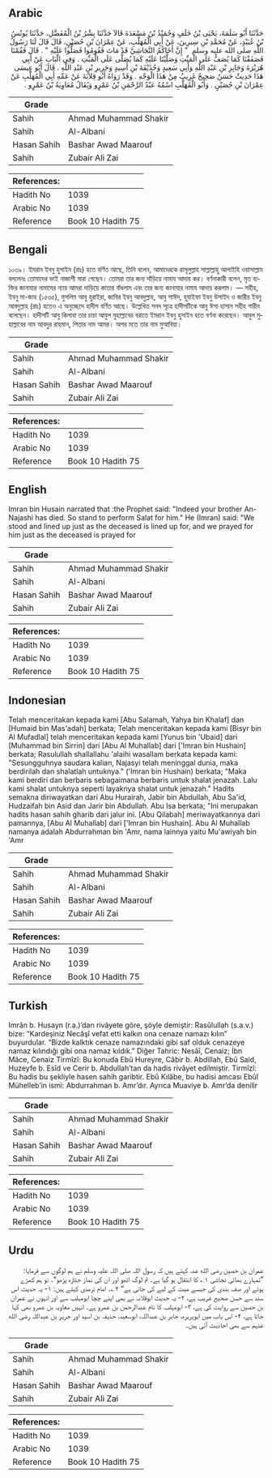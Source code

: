 ## Arabic


<div dir="rtl" lang="ar" style={{fontSize:'larger',backgroundColor:'#f8f9fa',padding:20}}>
حَدَّثَنَا أَبُو سَلَمَةَ، يَحْيَى بْنُ خَلَفٍ وَحُمَيْدُ بْنُ مَسْعَدَةَ قَالاَ حَدَّثَنَا بِشْرُ بْنُ الْمُفَضَّلِ، حَدَّثَنَا يُونُسُ بْنُ عُبَيْدٍ، عَنْ مُحَمَّدِ بْنِ سِيرِينَ، عَنْ أَبِي الْمُهَلَّبِ، عَنْ عِمْرَانَ بْنِ حُصَيْنٍ، قَالَ قَالَ لَنَا رَسُولُ اللَّهِ صلى الله عليه وسلم ‏ "‏ إِنَّ أَخَاكُمُ النَّجَاشِيَّ قَدْ مَاتَ فَقُومُوا فَصَلُّوا عَلَيْهِ ‏"‏ ‏.‏ قَالَ فَقُمْنَا فَصَفَفْنَا كَمَا يُصَفُّ عَلَى الْمَيِّتِ وَصَلَّيْنَا عَلَيْهِ كَمَا يُصَلَّى عَلَى الْمَيِّتِ ‏.‏ وَفِي الْبَابِ عَنْ أَبِي هُرَيْرَةَ وَجَابِرِ بْنِ عَبْدِ اللَّهِ وَأَبِي سَعِيدٍ وَحُذَيْفَةَ بْنِ أَسِيدٍ وَجَرِيرِ بْنِ عَبْدِ اللَّهِ ‏.‏ قَالَ أَبُو عِيسَى هَذَا حَدِيثٌ حَسَنٌ صَحِيحٌ غَرِيبٌ مِنْ هَذَا الْوَجْهِ ‏.‏ وَقَدْ رَوَاهُ أَبُو قِلاَبَةَ عَنْ عَمِّهِ أَبِي الْمُهَلَّبِ عَنْ عِمْرَانَ بْنِ حُصَيْنٍ ‏.‏ وَأَبُو الْمُهَلَّبِ اسْمُهُ عَبْدُ الرَّحْمَنِ بْنُ عَمْرٍو وَيُقَالُ مُعَاوِيَةُ بْنُ عَمْرٍو ‏.‏
</div>
<div style={{backgroundColor:'#f8f9fa',padding:20, marginBottom: 10}}><table> <thead> <tr> <th>Grade</th> <th></th> </tr> </thead> <tbody> <tr><td>Sahih</td><td>Ahmad Muhammad Shakir</td></tr><tr><td>Sahih</td><td>Al-Albani</td></tr><tr><td>Hasan Sahih</td><td>Bashar Awad Maarouf</td></tr><tr><td>Sahih</td><td>Zubair Ali Zai</td></tr></tbody></table><table> <thead> <tr> <th>References:</th> <th></th> </tr> </thead> <tbody><tr><td>Hadith No</td><td>1039</td></tr><tr><td>Arabic No</td><td>1039</td></tr><tr><td>Reference</td><td>Book 10 Hadith 75</td></tr></tbody></table></div>

## Bengali


<div dir="ltr" lang="bn" style={{fontSize:'larger',backgroundColor:'#f8f9fa',padding:20}}>
১০৩৯। ইমরান ইবনু হুসাইন (রাঃ) হতে বর্ণিত আছে, তিনি বলেন, আমাদেরকে রাসূলুল্লাহ সাল্লাল্লাহু আলাইহি ওয়াসাল্লাম বললেনঃ তোমাদের ভাই নাজাশী মারা গেছেন। তোমরা তার জন্য দাঁড়িয়ে নামায আদায় কর। বর্ণনাকারী বলেন, মৃত ব্যক্তির জানাযার নামাযের ন্যায় আমরা দাড়িয়ে কাতার বাঁধলাম এবং তার জন্য জানাযার নামায আদায় করলাম। — সহীহ, ইবনু মা-জাহ (১৫৩৫), মুসলিম আবু হুরাইরা, জাবির ইবনু আবদুল্লাহ, আবু সাঈদ, হুযাইফা ইবনু উসাইদ ও জারীর ইবনু আবদুল্লাহ (রাঃ) হতেও এ অনুচ্ছেদে হাদীস বর্ণিত আছে। উল্লেখিত সনদ সূত্রে হাদীসটিকে আবু ঈসা হাসান সহীহ গারীব বলেছেন। হাদীসটি আবু কিলাবা তার চাচা আবুল মুহাল্লাবের বরাতে ইমরান ইবনু হুসাইন হতে বর্ণনা করেছেন। আবুল মুহাল্লাবের নাম আবদুর রাহমান, পিতার নাম আমর। অপর মতে তার নাম মুআবিয়া।
</div>
<div style={{backgroundColor:'#f8f9fa',padding:20, marginBottom: 10}}><table> <thead> <tr> <th>Grade</th> <th></th> </tr> </thead> <tbody> <tr><td>Sahih</td><td>Ahmad Muhammad Shakir</td></tr><tr><td>Sahih</td><td>Al-Albani</td></tr><tr><td>Hasan Sahih</td><td>Bashar Awad Maarouf</td></tr><tr><td>Sahih</td><td>Zubair Ali Zai</td></tr></tbody></table><table> <thead> <tr> <th>References:</th> <th></th> </tr> </thead> <tbody><tr><td>Hadith No</td><td>1039</td></tr><tr><td>Arabic No</td><td>1039</td></tr><tr><td>Reference</td><td>Book 10 Hadith 75</td></tr></tbody></table></div>

## English


<div dir="ltr" lang="en" style={{fontSize:'larger',backgroundColor:'#f8f9fa',padding:20}}>
Imran bin Husain narrated that :the Prophet said: "Indeed your brother An-Najashi has died. So stand to perform Salat for him." He (Imran) said: "We stood and lined up just as the deceased is lined up for, and we prayed for him just as the deceased is prayed for
</div>
<div style={{backgroundColor:'#f8f9fa',padding:20, marginBottom: 10}}><table> <thead> <tr> <th>Grade</th> <th></th> </tr> </thead> <tbody> <tr><td>Sahih</td><td>Ahmad Muhammad Shakir</td></tr><tr><td>Sahih</td><td>Al-Albani</td></tr><tr><td>Hasan Sahih</td><td>Bashar Awad Maarouf</td></tr><tr><td>Sahih</td><td>Zubair Ali Zai</td></tr></tbody></table><table> <thead> <tr> <th>References:</th> <th></th> </tr> </thead> <tbody><tr><td>Hadith No</td><td>1039</td></tr><tr><td>Arabic No</td><td>1039</td></tr><tr><td>Reference</td><td>Book 10 Hadith 75</td></tr></tbody></table></div>

## Indonesian


<div dir="ltr" lang="id" style={{fontSize:'larger',backgroundColor:'#f8f9fa',padding:20}}>
Telah menceritakan kepada kami [Abu Salamah, Yahya bin Khalaf] dan [Humaid bin Mas'adah] berkata; Telah menceritakan kepada kami [Bisyr bin Al Mufadlal] telah menceritakan kepada kami [Yunus bin 'Ubaid] dari [Muhammad bin Sirrin] dari [Abu Al Muhallab] dari ['Imran bin Hushain] berkata; Rasulullah shallallahu 'alaihi wasallam berkata kepada kami: "Sesungguhnya saudara kalian, Najasyi telah meninggal dunia, maka berdirilah dan shalatlah untuknya." ('Imran bin Hushain) berkata; "Maka kami berdiri dan berbaris sebagaimana berbaris untuk shalat jenazah. Lalu kami shalat untuknya seperti layaknya shalat untuk jenazah." Hadits semakna diriwayatkan dari Abu Hurairah, Jabir bin Abdullah, Abu Sa'id, Hudzaifah bin Asid dan Jarir bin Abdullah. Abu Isa berkata; "Ini merupakan hadits hasan sahih gharib dari jalur ini. [Abu Qilabah] meriwayatkannya dari pamannya, [Abu Al Muhallab] dari ['Imran bin Hushain]. Abu Al Muhallab namanya adalah Abdurrahman bin 'Amr, nama lainnya yaitu Mu'awiyah bin 'Amr
</div>
<div style={{backgroundColor:'#f8f9fa',padding:20, marginBottom: 10}}><table> <thead> <tr> <th>Grade</th> <th></th> </tr> </thead> <tbody> <tr><td>Sahih</td><td>Ahmad Muhammad Shakir</td></tr><tr><td>Sahih</td><td>Al-Albani</td></tr><tr><td>Hasan Sahih</td><td>Bashar Awad Maarouf</td></tr><tr><td>Sahih</td><td>Zubair Ali Zai</td></tr></tbody></table><table> <thead> <tr> <th>References:</th> <th></th> </tr> </thead> <tbody><tr><td>Hadith No</td><td>1039</td></tr><tr><td>Arabic No</td><td>1039</td></tr><tr><td>Reference</td><td>Book 10 Hadith 75</td></tr></tbody></table></div>

## Turkish


<div dir="ltr" lang="tr" style={{fontSize:'larger',backgroundColor:'#f8f9fa',padding:20}}>
Imrân b. Husayn (r.a.)’dan rivâyete göre, şöyle demiştir: Rasûlullah (s.a.v.) bize: “Kardeşiniz Necâşî vefat etti kalkın ona cenaze namazı kılın” buyurdular. “Bizde kalktık cenaze namazındaki gibi saf olduk cenazeye namaz kılındığı gibi ona namaz kıldık.” Diğer Tahric: Nesâî, Cenaiz; İbn Mâce, Cenaiz Tirmîzî: Bu konuda Ebû Hureyre, Câbir b. Abdillah, Ebû Said, Huzeyfe b. Esîd ve Cerir b. Abdullah’tan da hadis rivâyet edilmiştir. Tirmîzî: Bu hadis bu şekliyle hasen sahih garibtir. Ebû Kılâbe, bu hadisi amcası Ebûl Mühelleb’in ismi: Abdurrahman b. Amr’dır. Ayrıca Muaviye b. Amr’da denilir
</div>
<div style={{backgroundColor:'#f8f9fa',padding:20, marginBottom: 10}}><table> <thead> <tr> <th>Grade</th> <th></th> </tr> </thead> <tbody> <tr><td>Sahih</td><td>Ahmad Muhammad Shakir</td></tr><tr><td>Sahih</td><td>Al-Albani</td></tr><tr><td>Hasan Sahih</td><td>Bashar Awad Maarouf</td></tr><tr><td>Sahih</td><td>Zubair Ali Zai</td></tr></tbody></table><table> <thead> <tr> <th>References:</th> <th></th> </tr> </thead> <tbody><tr><td>Hadith No</td><td>1039</td></tr><tr><td>Arabic No</td><td>1039</td></tr><tr><td>Reference</td><td>Book 10 Hadith 75</td></tr></tbody></table></div>

## Urdu


<div dir="rtl" lang="ur" style={{fontSize:'larger',backgroundColor:'#f8f9fa',padding:20}}>
عمران بن حصین رضی الله عنہ کہتے ہیں کہ رسول اللہ صلی اللہ علیہ وسلم نے ہم لوگوں سے فرمایا: ”تمہارے بھائی نجاشی ۱؎ کا انتقال ہو گیا ہے۔ تم لوگ اٹھو اور ان کی نماز جنازہ پڑھو“۔ تو ہم کھڑے ہوئے اور صف بندی کی جیسے میت کے لیے کی جاتی ہے“ ۲؎۔ امام ترمذی کہتے ہیں: ۱- یہ حدیث اس سند سے حسن صحیح غریب ہے، ۲- یہ حدیث ابوقلابہ نے بھی اپنے چچا ابومہلب سے اور انہوں نے عمران بن حصین سے روایت کی ہے، ۳- ابومہلب کا نام عبدالرحمٰن بن عمرو ہے۔ انہیں معاویہ بن عمرو بھی کہا جاتا ہے، ۴- اس باب میں ابوہریرہ، جابر بن عبداللہ، ابوسعید، حذیفہ بن اسید اور جریر بن عبداللہ رضی الله عنہم سے بھی احادیث آئی ہیں۔
</div>
<div style={{backgroundColor:'#f8f9fa',padding:20, marginBottom: 10}}><table> <thead> <tr> <th>Grade</th> <th></th> </tr> </thead> <tbody> <tr><td>Sahih</td><td>Ahmad Muhammad Shakir</td></tr><tr><td>Sahih</td><td>Al-Albani</td></tr><tr><td>Hasan Sahih</td><td>Bashar Awad Maarouf</td></tr><tr><td>Sahih</td><td>Zubair Ali Zai</td></tr></tbody></table><table> <thead> <tr> <th>References:</th> <th></th> </tr> </thead> <tbody><tr><td>Hadith No</td><td>1039</td></tr><tr><td>Arabic No</td><td>1039</td></tr><tr><td>Reference</td><td>Book 10 Hadith 75</td></tr></tbody></table></div>